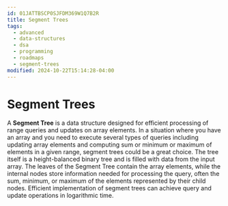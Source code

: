 ```yaml
---
id: 01JATTBSCP0SJFDM369W1Q7B2R
title: Segment Trees
tags:
  - advanced
  - data-structures
  - dsa
  - programming
  - roadmaps
  - segment-trees
modified: 2024-10-22T15:14:28-04:00
---
```

# Segment Trees

A **Segment Tree** is a data structure designed for efficient processing of range queries and updates on array elements. In a situation where you have an array and you need to execute several types of queries including updating array elements and computing sum or minimum or maximum of elements in a given range, segment trees could be a great choice. The tree itself is a height-balanced binary tree and is filled with data from the input array. The leaves of the Segment Tree contain the array elements, while the internal nodes store information needed for processing the query, often the sum, minimum, or maximum of the elements represented by their child nodes. Efficient implementation of segment trees can achieve query and update operations in logarithmic time.